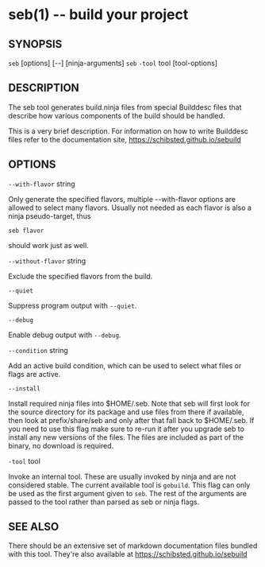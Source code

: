 seb(1) -- build your project
============================

## SYNOPSIS

`seb` [options] [--] [ninja-arguments]
`seb` `-tool` tool [tool-options]

## DESCRIPTION

The seb tool generates build.ninja files from special Builddesc files that
describe how various components of the build should be handled.

This is a very brief description. For information on how to write Builddesc
files refer to the documentation site, https://schibsted.github.io/sebuild

## OPTIONS

`--with-flavor` string

  Only generate the specified flavors, multiple --with-flavor options are
  allowed to select many flavors. Usually not needed as each flavor is also a
  ninja pseudo-target, thus

    seb flavor

  should work just as well.

`--without-flavor` string

  Exclude the specified flavors from the build.

`--quiet`

  Suppress program output with `--quiet`.

`--debug`

  Enable debug output with `--debug`.

`--condition` string

  Add an active build condition, which can be used to select what files
  or flags are active.

`--install`

  Install required ninja files into $HOME/.seb. Note that seb will first
  look for the source directory for its package and use files from there
  if available, then look at prefix/share/seb and only after that fall
  back to $HOME/.seb.
  If you need to use this flag make sure to re-run it after you upgrade
  seb to install any new versions of the files. The files are included
  as part of the binary, no download is required.

`-tool` tool

  Invoke an internal tool. These are usually invoked by ninja and are not
  considered stable. The current available tool is `gobuild`.
  This flag can only be used as the first argument given to `seb`. The rest of
  the arguments are passed to the tool rather than parsed as seb or ninja
  flags.

## SEE ALSO

There should be an extensive set of markdown documentation files bundled with
this tool. They're also available at https://schibsted.github.io/sebuild
